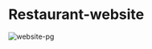 # Restaurant-website
![website-pg](https://github.com/nivi2407/Restaurant-website/assets/79712578/21bce042-6991-4ff6-9d8b-85e059d34acb)
